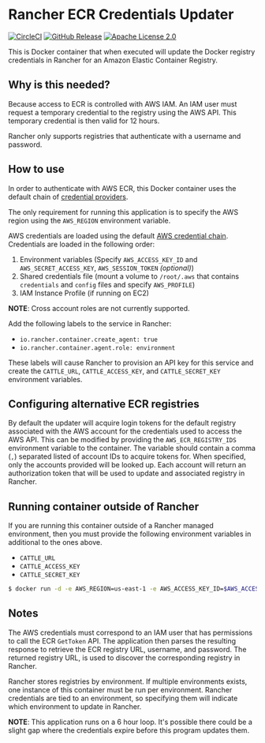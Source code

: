 # Rancher ECR Credentials Updater

[![CircleCI](https://img.shields.io/circleci/project/github/objectpartners/rancher-ecr-credentials.svg?maxAge=0)](https://circleci.com/gh/objectpartners/rancher-ecr-credentials/tree/master)
[![GitHub Release](https://img.shields.io/github/release/objectpartners/rancher-ecr-credentials.svg?maxAge=0)](https://github.com/objectpartners/rancher-ecr-credentials/releases)
[![Apache License 2.0](https://img.shields.io/badge/license-Apache_License_2.0-blue.svg)](https://github.com/objectpartners/rancher-ecr-credentials/blob/master/LICENSE)

This is Docker container that when executed will update the Docker registry
credentials in Rancher for an Amazon Elastic Container Registry.

## Why is this needed?

Because access to ECR is controlled with AWS IAM.
An IAM user must request a temporary credential to the registry using the AWS API.
This temporary credential is then valid for 12 hours.

Rancher only supports registries that authenticate with a username and password.

## How to use

In order to authenticate with AWS ECR, this Docker container uses the default
chain of [credential providers](http://docs.aws.amazon.com/cli/latest/userguide/cli-chap-getting-started.html#config-settings-and-precedence).

The only requirement for running this application is to specify the AWS region
using the `AWS_REGION` environment variable.

AWS credentials are loaded using the default [AWS credential chain](http://docs.aws.amazon.com/sdk-for-go/latest/v1/developerguide/configuring-sdk.title.html).
Credentials are loaded in the following order:

1. Environment variables (Specify `AWS_ACCESS_KEY_ID` and `AWS_SECRET_ACCESS_KEY`, `AWS_SESSION_TOKEN` *(optional)*)
1. Shared credentials file (mount a volume to `/root/.aws` that contains `credentials` and `config` files and specify `AWS_PROFILE`)
1. IAM Instance Profile (if running on EC2)

**NOTE**: Cross account roles are not currently supported.

Add the following labels to the service in Rancher:
* `io.rancher.container.create_agent: true`
* `io.rancher.container.agent.role: environment`

These labels will cause Rancher to provision an API key for this service and
create the `CATTLE_URL`, `CATTLE_ACCESS_KEY`, and `CATTLE_SECRET_KEY`
environment variables.

## Configuring alternative ECR registries

By default the updater will acquire login tokens for the default registry
associated with the AWS account for the credentials used to access the AWS API.
This can be modified by providing the `AWS_ECR_REGISTRY_IDS` environment
variable to the container.
The variable should contain a comma (`,`) separated listed of account IDs to
acquire tokens for.
When specified, only the accounts provided will be looked up.
Each account will return an authorization token that will be used to update
and associated registry in Rancher.

## Running container outside of Rancher

If you are running this container outside of a Rancher managed environment, then
you must provide the following environment variables in additional to the ones
above.
* `CATTLE_URL`
* `CATTLE_ACCESS_KEY`
* `CATTLE_SECRET_KEY`

```bash
$ docker run -d -e AWS_REGION=us-east-1 -e AWS_ACCESS_KEY_ID=$AWS_ACCESS_KEY_ID -e AWS_SECRET_ACCESS_KEY=$AWS_SECRET_ACCESS_KEY -e CATTLE_URL=http://rancher.mydomain.com -e CATTLE_ACCESS_KEY=$CATTLE_ACCESS_KEY -e CATTLE_SECRET_KEY=$CATTLE_SECRET_KEY objectpartners/rancher-ecr-credentials:latest
```

## Notes

The AWS credentials must correspond to an IAM user that has permissions to call
the ECR `GetToken` API.
The application then parses the resulting response to retrieve the ECR registry
URL, username, and password.
The returned registry URL, is used to discover the corresponding registry in
Rancher.

Rancher stores registries by environment.
If multiple environments exists, one instance of this container must be run per
environment.
Rancher credentials are tied to an environment, so specifying them will indicate
which environment to update in Rancher.

__NOTE__: This application runs on a 6 hour loop. It's possible there could be a
slight gap where the credentials expire before this program updates them.
